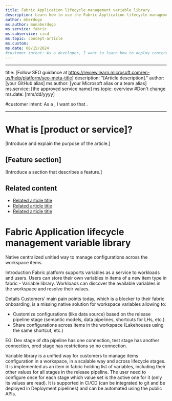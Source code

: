 ```yaml
---
title: Fabric Application lifecycle management variable library
description: Learn how to use the Fabric Application lifecycle management (ALM) variable library tool to customize your stages.
author: mberdugo
ms.author: monaberdugo
ms.service: fabric
ms.subservice: cicd
ms.topic: concept-article
ms.custom:
ms.date: 08/15/2024
#customer intent: As a developer, I want to learn how to deploy content to an empty or nonempty stage using the Fabric Application lifecycle management (ALM) deployment pipeline tool so that I can manage my content lifecycle.
---
```



---
title: [Follow SEO guidance at 
https://review.learn.microsoft.com/en-us/help/platform/seo-meta-title]
description: "[Article description]."
author: [your GitHub alias]
ms.author: [your Microsoft alias or a team alias]
ms.service: [the approved service name]
ms.topic: overview #Don't change
ms.date: [mm/dd/yyyy]

#customer intent: As a <role>, I want <what> so that <why>.

---

<!-- --------------------------------------

- Use this template with pattern instructions for:

Overview

- Before you sign off or merge:

Remove all comments except the customer intent.

- Feedback:

https://aka.ms/patterns-feedback

-->

# What is [product or service]?

<!-- Required: Article headline - H1

Identify the product or service and the feature area
you are providing overview information about.

-->

[Introduce and explain the purpose of the article.]

<!-- Required: Introductory paragraphs (no heading)

Write a brief introduction that can help the user
determine whether the article is relevant for them
and to describe how the article might benefit them.

-->

## [Feature section]

[Introduce a section that describes a feature.]

<!-- Required: Feature sections - H2

In two or more H2 sections, describe key features of
the product or service. Consider sections for basic
requirements, dependencies, limitations, and overhead.

-->

## Related content

- [Related article title](link.md)
- [Related article title](link.md)
- [Related article title](link.md)

<!-- Optional: Related content - H2

Consider including a "Related content" H2 section that 
lists links to 1 to 3 articles the user might find helpful.

-->

<!--

Remove all comments except the customer intent
before you sign off or merge to the main branch.

-->


# Fabric Application lifecycle management variable library

Native centralized unitied way to manage configurations across the workspace items.

Introduction
Fabric platform supports variables as a service to workloads and users.
Users can store their own variables in items of a new item type in fabric - Variable library.
Workloads can discover the available variables in the workspace and resolve their values.

Details
Customers' main pain points today, which is a blocker to their fabric onboarding, is a missing native solution for workspace variables allowing to:

* Customize configurations (like data source) based on the release pipeline stage (semantic models, data pipelines, shortcuts for LHs, etc.).
* Share configurations across items in the workspace (Lakehouses using the same shortcut, etc.)

EG: Dev stage of dta pipeline has one connection, test stage has another connection, prod stage has restrictions so no  connection.

Variable library is a unified way for customers to manage items configuration in a workspace, in a scalable way and across lifecycle stages.
It is implemented as an item in fabric holding list of variables, including their other values for all stages in the release pipeline. The user need to configure once for each stage which value set is the active one for it (only its values are read).
It is supported in CI/CD (can be integrated to git and be deployed in Deployment pipelines) and can be automated using the public APIs.
